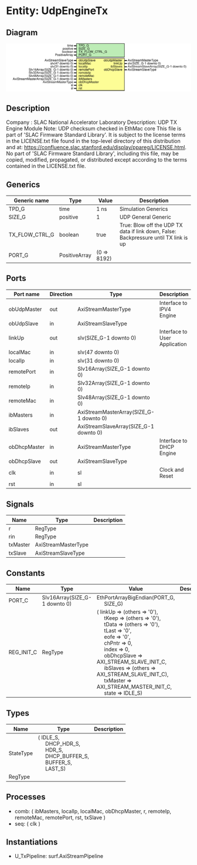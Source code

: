 # Entity: UdpEngineTx

## Diagram

![Diagram](UdpEngineTx.svg "Diagram")
## Description

Company    : SLAC National Accelerator Laboratory
Description: UDP TX Engine Module
Note: UDP checksum checked in EthMac core
This file is part of 'SLAC Firmware Standard Library'.
It is subject to the license terms in the LICENSE.txt file found in the
top-level directory of this distribution and at:
   https://confluence.slac.stanford.edu/display/ppareg/LICENSE.html.
No part of 'SLAC Firmware Standard Library', including this file,
may be copied, modified, propagated, or distributed except according to
the terms contained in the LICENSE.txt file.
## Generics

| Generic name   | Type          | Value       | Description                                                                          |
| -------------- | ------------- | ----------- | ------------------------------------------------------------------------------------ |
| TPD_G          | time          | 1 ns        | Simulation Generics                                                                  |
| SIZE_G         | positive      | 1           | UDP General Generic                                                                  |
| TX_FLOW_CTRL_G | boolean       | true        | True: Blow off the UDP TX data if link down, False: Backpressure until TX link is up |
| PORT_G         | PositiveArray | (0 => 8192) |                                                                                      |
## Ports

| Port name    | Direction | Type                                    | Description                   |
| ------------ | --------- | --------------------------------------- | ----------------------------- |
| obUdpMaster  | out       | AxiStreamMasterType                     | Interface to IPV4 Engine      |
| obUdpSlave   | in        | AxiStreamSlaveType                      |                               |
| linkUp       | out       | slv(SIZE_G-1 downto 0)                  | Interface to User Application |
| localMac     | in        | slv(47 downto 0)                        |                               |
| localIp      | in        | slv(31 downto 0)                        |                               |
| remotePort   | in        | Slv16Array(SIZE_G-1 downto 0)           |                               |
| remoteIp     | in        | Slv32Array(SIZE_G-1 downto 0)           |                               |
| remoteMac    | in        | Slv48Array(SIZE_G-1 downto 0)           |                               |
| ibMasters    | in        | AxiStreamMasterArray(SIZE_G-1 downto 0) |                               |
| ibSlaves     | out       | AxiStreamSlaveArray(SIZE_G-1 downto 0)  |                               |
| obDhcpMaster | in        | AxiStreamMasterType                     | Interface to DHCP Engine      |
| obDhcpSlave  | out       | AxiStreamSlaveType                      |                               |
| clk          | in        | sl                                      | Clock and Reset               |
| rst          | in        | sl                                      |                               |
## Signals

| Name     | Type                | Description |
| -------- | ------------------- | ----------- |
| r        | RegType             |             |
| rin      | RegType             |             |
| txMaster | AxiStreamMasterType |             |
| txSlave  | AxiStreamSlaveType  |             |
## Constants

| Name       | Type                          | Value                                                                                                                                                                                                                                                                                                                                                                                                                                                                                                                                                                                                                                                                                                                                                                                | Description |
| ---------- | ----------------------------- | ------------------------------------------------------------------------------------------------------------------------------------------------------------------------------------------------------------------------------------------------------------------------------------------------------------------------------------------------------------------------------------------------------------------------------------------------------------------------------------------------------------------------------------------------------------------------------------------------------------------------------------------------------------------------------------------------------------------------------------------------------------------------------------ | ----------- |
| PORT_C     | Slv16Array(SIZE_G-1 downto 0) |  EthPortArrayBigEndian(PORT_G,<br><span style="padding-left:20px"> SIZE_G)                                                                                                                                                                                                                                                                                                                                                                                                                                                                                                                                                                                                                                                                                                           |             |
| REG_INIT_C | RegType                       |  (       linkUp      => (others => '0'),<br><span style="padding-left:20px">       tKeep       => (others => '0'),<br><span style="padding-left:20px">       tData       => (others => '0'),<br><span style="padding-left:20px">       tLast       => '0',<br><span style="padding-left:20px">       eofe        => '0',<br><span style="padding-left:20px">       chPntr      => 0,<br><span style="padding-left:20px">       index       => 0,<br><span style="padding-left:20px">       obDhcpSlave => AXI_STREAM_SLAVE_INIT_C,<br><span style="padding-left:20px">       ibSlaves    => (others => AXI_STREAM_SLAVE_INIT_C),<br><span style="padding-left:20px">       txMaster    => AXI_STREAM_MASTER_INIT_C,<br><span style="padding-left:20px">       state       => IDLE_S) |             |
## Types

| Name      | Type                                                                                                                                                                                                                                               | Description |
| --------- | -------------------------------------------------------------------------------------------------------------------------------------------------------------------------------------------------------------------------------------------------- | ----------- |
| StateType | ( IDLE_S,<br><span style="padding-left:20px"> DHCP_HDR_S,<br><span style="padding-left:20px"> HDR_S,<br><span style="padding-left:20px"> DHCP_BUFFER_S,<br><span style="padding-left:20px"> BUFFER_S,<br><span style="padding-left:20px"> LAST_S)  |             |
| RegType   |                                                                                                                                                                                                                                                    |             |
## Processes
- comb: ( ibMasters, localIp, localMac, obDhcpMaster, r, remoteIp,
                   remoteMac, remotePort, rst, txSlave )
- seq: ( clk )
## Instantiations

- U_TxPipeline: surf.AxiStreamPipeline
